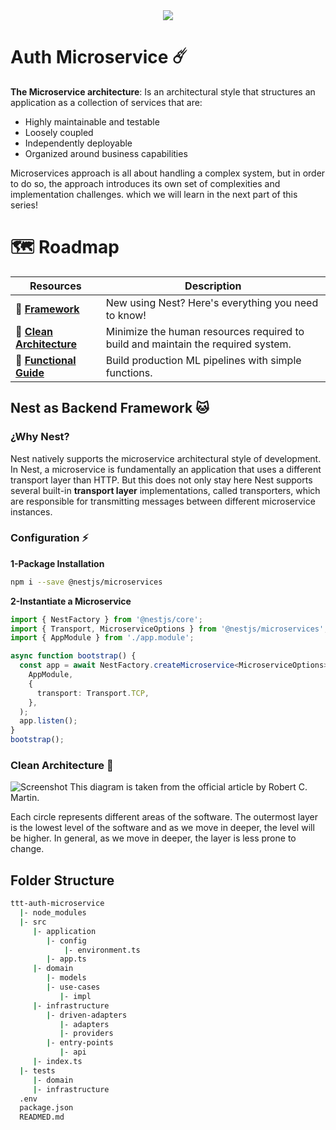 <div align="center">
    <img src="https://miro.medium.com/max/1400/1*7R3X6gEz2RLRf2ypJTp79w.png">
</div>

# Auth Microservice ☄️

**The Microservice architecture**: Is an architectural style that structures an application as a collection of services that are:

- Highly maintainable and testable
- Loosely coupled
- Independently deployable
- Organized around business capabilities

Microservices approach is all about handling a complex system, but in order to do so, the approach introduces its own set of complexities and implementation challenges. which we will learn in the next part of this series!

# 🗺 Roadmap

| Resources | Description |
| ------------- | - |
| 🧶 **[Framework]** | New using Nest? Here's everything you need to know! |
| 🧅 **[Clean Architecture]** | Minimize the human resources required to build and maintain the required system. |
| 🎉 **[Functional Guide]** | Build production ML pipelines with simple functions. |

[Framework]: https://docs.nestjs.com/
[Clean Architecture]: https://www.freecodecamp.org/news/a-quick-introduction-to-clean-architecture-990c014448d2/
[Functional Guide]: https://github.com/alejandro945

## Nest as Backend Framework 🐱

### ¿Why Nest?  

Nest natively supports the microservice architectural style of development. In Nest, a microservice is fundamentally an application that uses a different transport layer than HTTP. But this does not only stay here Nest supports several built-in **transport layer** implementations, called transporters, which are responsible for transmitting messages between different microservice instances.

### Configuration ⚡️

**1-Package Installation**

```bash
npm i --save @nestjs/microservices
```

**2-Instantiate a Microservice**
```ts
import { NestFactory } from '@nestjs/core';
import { Transport, MicroserviceOptions } from '@nestjs/microservices';
import { AppModule } from './app.module';

async function bootstrap() {
  const app = await NestFactory.createMicroservice<MicroserviceOptions>(
    AppModule,
    {
      transport: Transport.TCP,
    },
  );
  app.listen();
}
bootstrap();
```

### Clean Architecture 🧼

![Screenshot](https://miro.medium.com/max/1400/1*0u-ekVHFu7Om7Z-VTwFHvg.png)
This diagram is taken from the official article by Robert C. Martin.

Each circle represents different areas of the software. The outermost layer is the lowest level of the software and as we move in deeper, the level will be higher. In general, as we move in deeper, the layer is less prone to change.

## Folder Structure

```bash
ttt-auth-microservice
  |- node_modules
  |- src
     |- application
        |- config
            |- environment.ts
        |- app.ts
     |- domain
        |- models
        |- use-cases
           |- impl
     |- infrastructure
        |- driven-adapters
           |- adapters
           |- providers
        |- entry-points
           |- api
     |- index.ts
  |- tests
     |- domain
     |- infrastructure
  .env
  package.json
  READMED.md
```